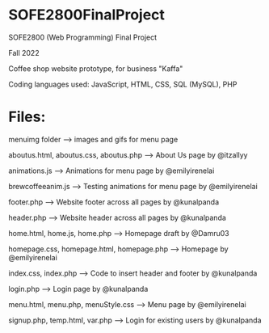 # SOFE2800FinalProject
SOFE2800 (Web Programming) Final Project

Fall 2022

Coffee shop website prototype, for business "Kaffa"

Coding languages used: JavaScript, HTML, CSS, SQL (MySQL), PHP

# Files:
menuimg folder --> images and gifs for menu page

aboutus.html, aboutus.css, aboutus.php --> About Us page by @itzallyy

animations.js --> Animations for menu page by @emilyirenelai

brewcoffeeanim.js --> Testing animations for menu page by @emilyirenelai

footer.php --> Website footer across all pages by @kunalpanda

header.php --> Website header across all pages by @kunalpanda

home.html, home.js, home.php --> Homepage draft by @Damru03

homepage.css, homepage.html, homepage.php --> Homepage by @emilyirenelai

index.css, index.php --> Code to insert header and footer by @kunalpanda

login.php --> Login page by @kunalpanda

menu.html, menu.php, menuStyle.css --> Menu page by @emilyirenelai

signup.php, temp.html, var.php --> Login for existing users by @kunalpanda 